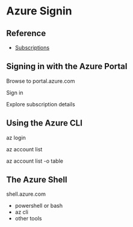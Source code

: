 # Azure Signin

## Reference

- [Subscriptions](https://docs.microsoft.com/en-gb/learn/modules/configure-subscriptions/3-implement-azure-subscriptions)


## Signing in with the Azure Portal

Browse to portal.azure.com

Sign in

Explore subscription details


## Using the Azure CLI

az login

az account list

az account list -o table


## The Azure Shell

shell.azure.com

- powershell or bash
- az cli
- other tools


